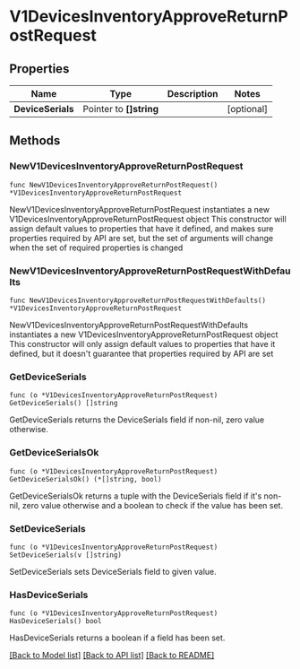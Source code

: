 # V1DevicesInventoryApproveReturnPostRequest

## Properties

Name | Type | Description | Notes
------------ | ------------- | ------------- | -------------
**DeviceSerials** | Pointer to **[]string** |  | [optional] 

## Methods

### NewV1DevicesInventoryApproveReturnPostRequest

`func NewV1DevicesInventoryApproveReturnPostRequest() *V1DevicesInventoryApproveReturnPostRequest`

NewV1DevicesInventoryApproveReturnPostRequest instantiates a new V1DevicesInventoryApproveReturnPostRequest object
This constructor will assign default values to properties that have it defined,
and makes sure properties required by API are set, but the set of arguments
will change when the set of required properties is changed

### NewV1DevicesInventoryApproveReturnPostRequestWithDefaults

`func NewV1DevicesInventoryApproveReturnPostRequestWithDefaults() *V1DevicesInventoryApproveReturnPostRequest`

NewV1DevicesInventoryApproveReturnPostRequestWithDefaults instantiates a new V1DevicesInventoryApproveReturnPostRequest object
This constructor will only assign default values to properties that have it defined,
but it doesn't guarantee that properties required by API are set

### GetDeviceSerials

`func (o *V1DevicesInventoryApproveReturnPostRequest) GetDeviceSerials() []string`

GetDeviceSerials returns the DeviceSerials field if non-nil, zero value otherwise.

### GetDeviceSerialsOk

`func (o *V1DevicesInventoryApproveReturnPostRequest) GetDeviceSerialsOk() (*[]string, bool)`

GetDeviceSerialsOk returns a tuple with the DeviceSerials field if it's non-nil, zero value otherwise
and a boolean to check if the value has been set.

### SetDeviceSerials

`func (o *V1DevicesInventoryApproveReturnPostRequest) SetDeviceSerials(v []string)`

SetDeviceSerials sets DeviceSerials field to given value.

### HasDeviceSerials

`func (o *V1DevicesInventoryApproveReturnPostRequest) HasDeviceSerials() bool`

HasDeviceSerials returns a boolean if a field has been set.


[[Back to Model list]](../README.md#documentation-for-models) [[Back to API list]](../README.md#documentation-for-api-endpoints) [[Back to README]](../README.md)


